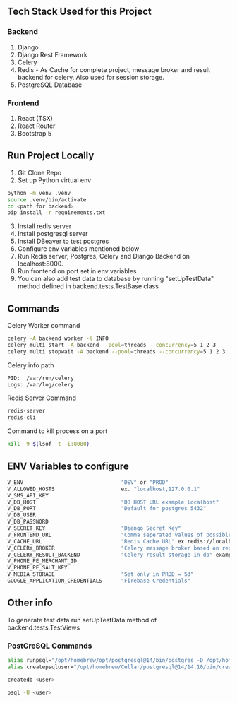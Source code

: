 ## Tech Stack Used for this Project
### Backend
1. Django
2. Django Rest Framework
3. Celery
4. Redis - As Cache for complete project, message broker and result backend for celery. Also used for session storage.
5. PostgreSQL Database

### Frontend
1. React (TSX)
2. React Router
3. Bootstrap 5


## Run Project Locally

1. Git Clone Repo
2. Set up Python virtual env
```bash
python -m venv .venv
source .venv/bin/activate
cd <path for backend>
pip install -r requirements.txt
```
3. Install redis server
4. Install postgresql server
5. Install DBeaver to test postgres
6. Configure env variables mentioned below
7. Run Redis server, Postgres, Celery and Django Backend on localhost:8000.
8. Run frontend on port set in env variables
9. You can also add test data to database by running "setUpTestData" method defined in backend.tests.TestBase class

## Commands

Celery Worker command
```bash
celery -A backend worker -l INFO
celery multi start -A backend --pool=threads --concurrency=5 1 2 3
celery multi stopwait -A backend --pool=threads --concurrency=5 1 2 3
```

Celery info path
```bash
PID:  /var/run/celery
Logs: /var/log/celery
```

Redis Server Command
```bash
redis-server
redis-cli
```

Command to kill process on a port
```bash
kill -9 $(lsof -t -i:8080)
```
## ENV Variables to configure

```bash
V_ENV                               "DEV" or "PROD"
V_ALLOWED_HOSTS                     ex. "localhost,127.0.0.1"
V_SMS_API_KEY                       
V_DB_HOST                           "DB HOST URL example localhost"
V_DB_PORT                           "Default for postgres 5432"
V_DB_USER                           
V_DB_PASSWORD 
V_SECRET_KEY                        "Django Secret Key" 
V_FRONTEND_URL                      "Comma seperated values of possible frontends ex http://localhost:3000,http://localhost:3001"
V_CACHE_URL                         "Redis Cache URL" ex redis://localhost:6379/0
V_CELERY_BROKER                     "Celery message broker based on redis" ex "redis://localhost:6379/1"
V_CELERY_RESULT_BACKEND             "Celery result storage in db" example "django-db"
V_PHONE_PE_MERCHANT_ID              
V_PHONE_PE_SALT_KEY
V_MEDIA_STORAGE                     "Set only in PROD = S3"
GOOGLE_APPLICATION_CREDENTIALS      "Firebase Credentials"
```
## Other info

To generate test data run setUpTestData method of backend.tests.TestViews

### PostGreSQL Commands

```bash
alias runpsql="/opt/homebrew/opt/postgresql@14/bin/postgres -D /opt/homebrew/var/postgresql@14"
alias createpsqluser="/opt/homebrew/Cellar/postgresql@14/14.10/bin/createuser -s"

createdb <user>

psql -U <user>


```